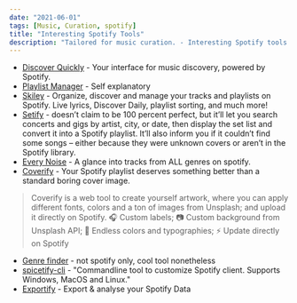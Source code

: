```yaml
---
date: "2021-06-01"
tags: [Music, Curation, spotify]
title: "Interesting Spotify Tools"
description: "Tailored for music curation. - Interesting Spotify tools I've found to help manage your library, & gain better insight on its structure."
---
```


- [Discover Quickly](https://discoverquickly.com/) - Your interface for music discovery, powered by Spotify.
- [Playlist Manager](http://playlist-manager.com/#/main) - Self explanatory 
- [Skiley](https://skiley.net/) - Organize, discover and manage your tracks and playlists on Spotify. Live lyrics, Discover Daily, playlist sorting, and much more!
- [Setify](https://setify.co/) - doesn’t claim to be 100 percent perfect, but it’ll let you search concerts and gigs by artist, city, or date, then display the set list and convert it into a Spotify playlist. It’ll also inform you if it couldn’t find some songs – either because they were unknown covers or aren’t in the Spotify library.
- [Every Noise](http://everynoise.com/engenremap.html) - A glance into tracks from ALL genres on spotify.
- [Coverify](https://coverify.now.sh/#) - Your Spotify playlist deserves something better than a standard boring cover image.

> Coverify is a web tool to create yourself artwork, where you can apply different fonts, colors and a ton of images from Unsplash; and upload it directly on Spotify.
> 🎧 Custom labels;
> 📷 Custom background from Unsplash API;
> 🎨 Endless colors and typographies;
> ⚡️ Update directly on Spotify

- [Genre finder](https://www.chosic.com/music-genre-finder/) - not spotify only, cool tool nonetheless
- [spicetify-cli](https://github.com/khanhas/spicetify-cli) - "Commandline tool to customize Spotify client. Supports Windows, MacOS and Linux."
- [Exportify](https://exportify.net/) - Export & analyse your Spotify Data 

